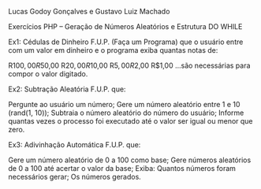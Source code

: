 Lucas Godoy Gonçalves e Gustavo Luiz Machado

Exercícios PHP – Geração de Números Aleatórios e Estrutura DO WHILE

Ex1:
Cédulas de Dinheiro
F.U.P. (Faça um Programa) que o usuário entre com um valor em dinheiro e o programa exiba quantas notas de:

R$100,00
R$50,00
R$20,00
R$10,00
R$5,00
R$2,00
R$1,00
...são necessárias para compor o valor digitado.

Ex2:
Subtração Aleatória
F.U.P. que:

Pergunte ao usuário um número;
Gere um número aleatório entre 1 e 10 (rand(1, 10));
Subtraia o número aleatório do número do usuário;
Informe quantas vezes o processo foi executado até o valor ser igual ou menor que zero.

Ex3:
Adivinhação Automática
F.U.P. que:

Gere um número aleatório de 0 a 100 como base;
Gere números aleatórios de 0 a 100 até acertar o valor da base;
Exiba:
Quantos números foram necessários gerar;
Os números gerados.